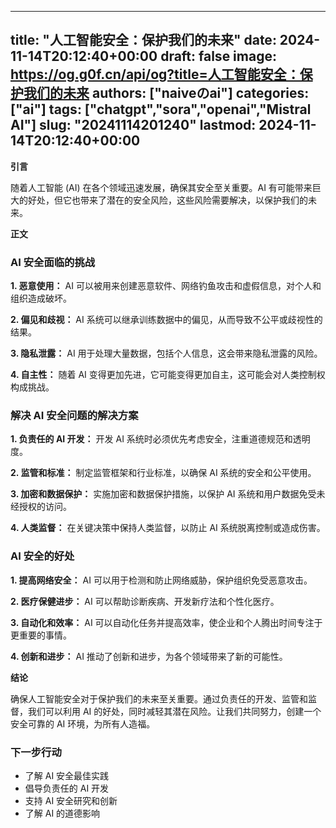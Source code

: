 
---
title: "人工智能安全：保护我们的未来"
date: 2024-11-14T20:12:40+00:00
draft: false
image: https://og.g0f.cn/api/og?title=人工智能安全：保护我们的未来
authors: ["naiveのai"]
categories: ["ai"]
tags: ["chatgpt","sora","openai","Mistral AI"]
slug: "20241114201240"
lastmod: 2024-11-14T20:12:40+00:00
---
**引言**

随着人工智能 (AI) 在各个领域迅速发展，确保其安全至关重要。AI 有可能带来巨大的好处，但它也带来了潜在的安全风险，这些风险需要解决，以保护我们的未来。

**正文**

### AI 安全面临的挑战

**1. 恶意使用：**
AI 可以被用来创建恶意软件、网络钓鱼攻击和虚假信息，对个人和组织造成破坏。

**2. 偏见和歧视：**
AI 系统可以继承训练数据中的偏见，从而导致不公平或歧视性的结果。

**3. 隐私泄露：**
AI 用于处理大量数据，包括个人信息，这会带来隐私泄露的风险。

**4. 自主性：**
随着 AI 变得更加先进，它可能变得更加自主，这可能会对人类控制权构成挑战。

### 解决 AI 安全问题的解决方案

**1. 负责任的 AI 开发：**
开发 AI 系统时必须优先考虑安全，注重道德规范和透明度。

**2. 监管和标准：**
制定监管框架和行业标准，以确保 AI 系统的安全和公平使用。

**3. 加密和数据保护：**
实施加密和数据保护措施，以保护 AI 系统和用户数据免受未经授权的访问。

**4. 人类监督：**
在关键决策中保持人类监督，以防止 AI 系统脱离控制或造成伤害。

### AI 安全的好处

**1. 提高网络安全：**
AI 可以用于检测和防止网络威胁，保护组织免受恶意攻击。

**2. 医疗保健进步：**
AI 可以帮助诊断疾病、开发新疗法和个性化医疗。

**3. 自动化和效率：**
AI 可以自动化任务并提高效率，使企业和个人腾出时间专注于更重要的事情。

**4. 创新和进步：**
AI 推动了创新和进步，为各个领域带来了新的可能性。

**结论**

确保人工智能安全对于保护我们的未来至关重要。通过负责任的开发、监管和监督，我们可以利用 AI 的好处，同时减轻其潜在风险。让我们共同努力，创建一个安全可靠的 AI 环境，为所有人造福。

### 下一步行动

* 了解 AI 安全最佳实践
* 倡导负责任的 AI 开发
* 支持 AI 安全研究和创新
* 了解 AI 的道德影响